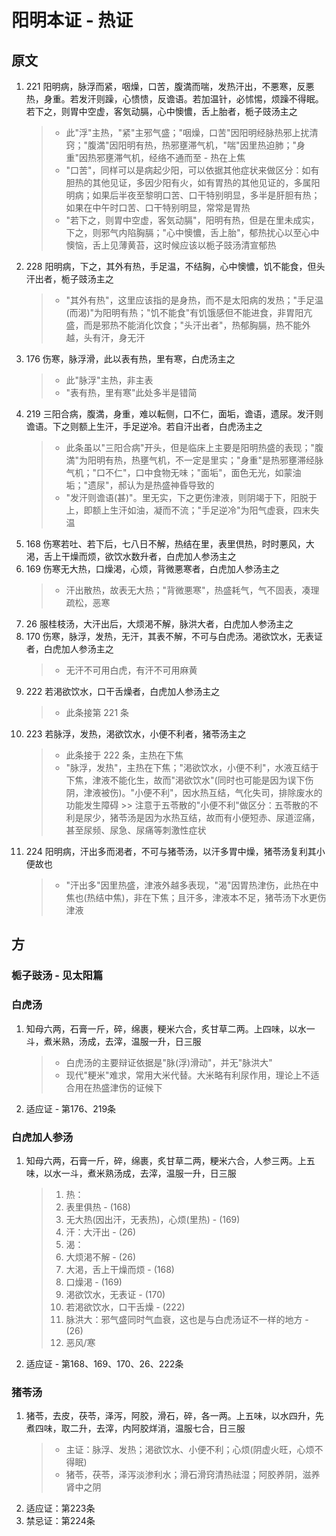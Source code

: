 # 阳明本证 - 热证
## 原文
1. 221 阳明病，脉浮而紧，咽燥，口苦，腹満而喘，发热汗出，不悪寒，反悪热，身重。若发汗则躁，心愦愦，反谵语。若加温针，必怵惕，烦躁不得眠。若下之，则胃中空虚，客気动膈，心中懊憹，舌上胎者，栀子豉汤主之
    > * 此"浮"主热，"紧"主邪气盛；"咽燥，口苦"因阳明经脉热邪上扰清窍；"腹満"因阳明有热，热邪壅滞气机，"喘"因里热迫肺；"身重"因热邪壅滞气机，经络不通而至 - 热在上焦
    > * "口苦"，同样可以是病起少阳，可以依据其他症状来做区分：如有胆热的其他见证，多因少阳有火，如有胃热的其他见证的，多属阳明病；如果后半夜至黎明口苦、口干特别明显，多半是肝胆有热；如果在中午时口苦、口干特别明显，常常是胃热
    > * "若下之，则胃中空虚，客気动膈"，阳明有热，但是在里未成实，下之，则邪气内陷胸膈；"心中懊憹，舌上胎"，郁热扰心以至心中懊恼，舌上见薄黄苔，这时候应该以栀子豉汤清宣郁热
2. 228 阳明病，下之，其外有热，手足温，不结胸，心中懊憹，饥不能食，但头汗出者，栀子豉汤主之
    > * "其外有热"，这里应该指的是身热，而不是太阳病的发热；"手足温(而渴)"为阳明有热；"饥不能食"有饥饿感但不能进食，非胃阳亢盛，而是邪热不能消化饮食；"头汗出者"，热郁胸膈，热不能外越，头有汗，身无汗
3. 176 伤寒，脉浮滑，此以表有热，里有寒，白虎汤主之
    > * 此"脉浮"主热，非主表
    > * "表有热，里有寒"此处多半是错简
4. 219 三阳合病，腹満，身重，难以転侧，口不仁，面垢，谵语，遗尿。发汗则谵语。下之则额上生汗，手足逆冷。若自汗出者，白虎汤主之
    > * 此条虽以"三阳合病"开头，但是临床上主要是阳明热盛的表现；"腹満"为阳明有热，热壅气机，不一定是里实；"身重"是热邪壅滞经脉气机；"口不仁"，口中食物无味；"面垢"，面色无光，如蒙油垢；"遗尿"，郝认为是热盛神昏导致的
    > * "发汗则谵语(甚)"。里无实，下之更伤津液，则阴竭于下，阳脱于上，即额上生汗如油，凝而不流；"手足逆冷"为阳气虚衰，四末失温
5. 168 伤寒若吐、若下后，七八日不解，热结在里，表里倶热，时时悪风，大渇，舌上干燥而烦，欲饮水数升者，白虎加人参汤主之
6. 169 伤寒无大热，口燥渇，心烦，背微悪寒者，白虎加人参汤主之
    > * 汗出散热，故表无大热；"背微悪寒"，热盛耗气，气不固表，凑理疏松，恶寒
7. 26 服桂枝汤，大汗出后，大烦渇不解，脉洪大者，白虎加人参汤主之
8. 170 伤寒，脉浮，发热，无汗，其表不解，不可与白虎汤。渇欲饮水，无表证者，白虎加人参汤主之
    > * 无汗不可用白虎，有汗不可用麻黄
9. 222 若渇欲饮水，口干舌燥者，白虎加人参汤主之
    > * 此条接第 221 条
10. 223 若脉浮，发热，渇欲饮水，小便不利者，猪苓汤主之
    > * 此条接于 222 条，主热在下焦
    > * "脉浮，发热"，主热在下焦；"渇欲饮水，小便不利"，水液互结于下焦，津液不能化生，故而"渇欲饮水"(同时也可能是因为误下伤阴，津液被伤)。"小便不利"，因水热互结，气化失司，排除废水的功能发生障碍
        >> 注意于五苓散的"小便不利"做区分：五苓散的不利是尿少，猪苓汤是因为水热互结，故而有小便短赤、尿道涩痛，甚至尿频、尿急、尿痛等刺激性症状
11. 224 阳明病，汗出多而渇者，不可与猪苓汤，以汗多胃中燥，猪苓汤复利其小便故也
    > * "汗出多"因里热盛，津液外越多表现，"渴"因胃热津伤，此热在中焦也(热结中焦)，非在下焦；且汗多，津液本不足，猪苓汤下水更伤津液

## 方
### 栀子豉汤 - 见太阳篇

### 白虎汤
1. 知母六两，石膏一斤，碎，绵裹，粳米六合，炙甘草二两。上四味，以水一斗，煮米熟，汤成，去滓，温服一升，日三服
    > * 白虎汤的主要辩证依据是"脉(浮)滑动"，并无"脉洪大"
    > * 现代"粳米"难求，常用大米代替。大米略有利尿作用，理论上不适合用在热盛津伤的证候下
2. 适应证 - 第176、219条

### 白虎加人参汤
1. 知母六两，石膏一斤，碎，绵裹，炙甘草二两，粳米六合，人参三两。上五味，以水一斗，煮米熟汤成，去滓，温服一升，日三服
    > 1. 热：
    >   1. 表里俱热 - (168)
    >   2. 无大热(因出汗，无表热)，心烦(里热) - (169)
    > 2. 汗：大汗出 - (26)
    > 3. 渴：
    >   1. 大烦渇不解 - (26)
    >   2. 大渇，舌上干燥而烦 - (168)
    >   3. 口燥渇 - (169)
    >   4. 渇欲饮水，无表证 - (170)
    >   5. 若渇欲饮水，口干舌燥 - (222)
    > 4. 脉洪大：邪气盛同时气血衰，这也是与白虎汤证不一样的地方 - (26)
    > 5. 恶风/寒
2. 适应证 - 第168、169、170、26、222条

### 猪苓汤
1. 猪苓，去皮，茯苓，泽泻，阿胶，滑石，碎，各一两。上五味，以水四升，先煮四味，取二升，去滓，内阿胶烊消，温服七合，日三服
    > * 主证：脉浮、发热；渇欲饮水、小便不利；心烦(阴虚火旺，心烦不得眠)
    > * 猪苓，茯苓，泽泻淡渗利水；滑石滑窍清热祛湿；阿胶养阴，滋养肾中之阴
2. 适应证：第223条
3. 禁忌证：第224条
